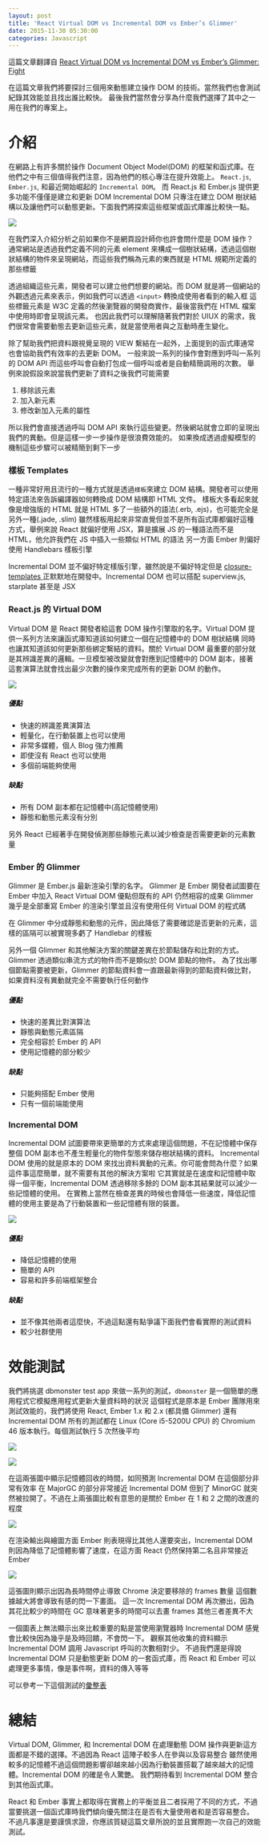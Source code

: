 ```yaml
---
layout: post
title: 'React Virtual DOM vs Incremental DOM vs Ember’s Glimmer'
date: 2015-11-30 05:30:00
categories: Javascript
---
```


這篇文章翻譯自 [React Virtual DOM vs Incremental DOM vs Ember’s Glimmer: Fight](https://auth0.com/blog/2015/11/20/face-off-virtual-dom-vs-incremental-dom-vs-glimmer/)

在這篇文章我們將要探討三個用來動態建立操作 DOM 的技術。當然我們也會測試紀錄其效能並且找出誰比較快。
最後我們當然會分享為什麼我們選擇了其中之一用在我們的專案上。

# 介紹

在網路上有許多關於操作 Document Object Model(DOM) 的框架和函式庫。在他們之中有三個值得我們注意，因為他們的核心專注在提升效能上。
`React.js`, `Ember.js`, 和最近開始崛起的 `Incremental DOM`。 而 React.js 和 Ember.js 提供更多功能不僅僅是建立和更新 DOM
Incremental DOM 只專注在建立 DOM 樹狀結構以及讓他們可以動態更新。下面我們將探索這些框架或函式庫誰比較快一點。

![](https://cdn.auth0.com/blog/dombench/domtree.png)

在我們深入介紹分析之前如果你不是網頁設計師你也許會問什麼是 DOM 操作？
通常網站是透過我們定義不同的元素 element 來構成一個樹狀結構，透過這個樹狀結構的物件來呈現網站，而這些我們稱為元素的東西就是 HTML 規範所定義的那些標籤

透過組織這些元素，開發者可以建立他們想要的網站。而 DOM 就是將一個網站的外觀透過元素來表示，例如我們可以透過 `<input>` 轉換成使用者看到的輸入框
這些標籤元素是 W3C 定義的然後瀏覽器的開發商實作，最後當我們在 HTML 檔案中使用時即會呈現該元素。
也因此我們可以理解隨著我們對於 UIUX 的需求，我們很常會需要動態去更新這些元素，就是當使用者與之互動時產生變化。

除了幫助我們把資料跟視覺呈現的 VIEW 繫結在一起外，上面提到的函式庫通常也會協助我們有效率的去更新 DOM。
一般來說一系列的操作會對應到呼叫一系列的 DOM API 而這些呼叫會自動打包成一個呼叫或者是自動精簡調用的次數。
舉例來說假設來說當我們更新了資料之後我們可能需要

1. 移除該元素
2. 加入新元素
3. 修改新加入元素的屬性

所以我們會直接透過呼叫 DOM API 來執行這些變更。然後網站就會立即的呈現出我們的異動。但是這樣一步一步操作是很浪費效能的。
如果換成透過虛擬模型的機制這些步驟可以被精簡到剩下一步

### 樣板 Templates

一種非常好用且流行的一種方式就是透過`樣板`來建立 DOM 結構。開發者可以使用特定語法來告訴編譯器如何轉換成 DOM 結構即 HTML 文件。
樣板大多看起來就像是增強版的 HTML 就是 HTML 多了一些額外的語法(.erb, .ejs)，也可能完全是另外一種(.jade, .slim)
雖然樣板用起來非常直覺但並不是所有函式庫都偏好這種方式，舉例來說 React 就偏好使用 JSX，算是擴展 JS 的一種語法而不是 HTML，他允許我們在 JS 中插入一些類似 HTML 的語法
另一方面 Ember 則偏好使用 Handlebars 樣板引擎

Incremental DOM 並不偏好特定樣版引擎，雖然說是不偏好特定但是 [closure-templates
](https://github.com/google/closure-templates/) 正默默地在開發中。Incremental DOM 也可以搭配 superview.js, starplate 甚至是 JSX

### React.js 的 Virtual DOM

Virtual DOM 是 React 開發者給這套 DOM 操作引擎取的名字。Virtual DOM 提供一系列方法來讓函式庫知道該如何建立一個在記憶體中的 DOM 樹狀結構
同時也讓其知道該如何更新那些綁定繫結的資料。關於 Virtual DOM 最重要的部分就是其辨識差異的邏輯。一旦模型被改變就會對應到記憶體中的 DOM 副本，接著
這套演算法就會找出最少次數的操作來完成所有的更新 DOM 的動作。

![](https://cdn.auth0.com/blog/dombench/reactdom.png)

##### 優點
* 快速的辨識差異演算法
* 輕量化，在行動裝置上也可以使用
* 非常多媒體，個人 Blog 強力推薦
* 即使沒有 React 也可以使用
* 多個前端能夠使用

##### 缺點
* 所有 DOM 副本都在記憶體中(高記憶體使用)
* 靜態和動態元素沒有分別

另外 React 已經著手在開發偵測那些靜態元素以減少檢查是否需要更新的元素數量


### Ember 的 Glimmer

Glimmer 是 Ember.js 最新渲染引擎的名字。 Glimmer 是 Ember 開發者試圖要在 Ember 中加入 React Virtual DOM 優點但既有的 API 仍然相容的成果
Glimmer 幾乎是全部重寫 Ember 的渲染引擎並且沒有使用任何 Virtual DOM 的程式碼

在 Glimmer 中分成靜態和動態的元件，因此降低了需要確認是否更新的元素，這樣的區隔可以被實現多虧了 Handlebar 的樣板

另外一個 Glimmer 和其他解決方案的關鍵差異在於節點儲存和比對的方式。Glimmer 透過類似串流方式的物件而不是類似於 DOM 節點的物件。
為了找出哪個節點需要被更新，Glimmer 的節點資料會一直跟最新得到的節點資料做比對，如果資料沒有異動就完全不需要執行任何動作

##### 優點

* 快速的差異比對演算法
* 靜態與動態元素區隔
* 完全相容於 Ember 的 API
* 使用記憶體的部分較少

##### 缺點

* 只能夠搭配 Ember 使用
* 只有一個前端能使用

### Incremental DOM

Incremental DOM 試圖要帶來更簡單的方式來處理這個問題，不在記憶體中保存整個 DOM 副本也不產生輕量化的物件型態來儲存樹狀結構的資料。
Incremental DOM 使用的就是原本的 DOM 來找出資料異動的元素。你可能會問為什麼？如果這件事這麼簡單，就不需要有其他的解決方案啦
它其實就是在速度和記憶體中取得一個平衡，Incremental DOM 透過移除多餘的 DOM 副本其結果就可以減少一些記憶體的使用。
在實務上當然在檢查差異的時候也會降低一些速度，降低記憶體的使用主要是為了行動裝置和一些記憶體有限的裝置。

![](https://cdn.auth0.com/blog/dombench/idom.png)

##### 優點

* 降低記憶體的使用
* 簡單的 API
* 容易和許多前端框架整合

##### 缺點

* 並不像其他兩者這麼快，不過這點還有點爭議下面我們會看實際的測試資料
* 較少社群使用

# 效能測試

我們將挑選 dbmonster test app 來做一系列的測試，`dbmonster` 是一個簡單的應用程式它模擬應用程式更新大量資料時的狀況
這個程式是原本是 Ember 團隊用來測試效能的，我們將使用 React, Ember 1.x 和 2.x (都具備 Glimmer) 還有 Incremental DOM
所有的測試都在 Linux (Core i5-5200U CPU) 的 Chromium 46 版本執行。每個測試執行 5 次然後平均

![](https://cdn.auth0.com/blog/dombench/MajorGC.png)

![](https://cdn.auth0.com/blog/dombench/MinorGC.png)

在這兩張圖中顯示記憶體回收的時間，如同預測 Incremental DOM 在這個部分非常有效率
在 MajorGC 的部分非常接近 Incremental DOM 但到了 MinorGC 就突然被拉開了。不過在上兩張圖比較有意思的是關於
Ember 在 1 和 2 之間的改進的程度

![](https://cdn.auth0.com/blog/dombench/LayoutAndPaint.png)

在渲染輸出與繪圖方面 Ember 則表現得比其他人還要突出，Incremental DOM 則因為降低了記憶體影響了速度，在這方面 React 仍然保持第二名且非常接近 Ember

![](https://cdn.auth0.com/blog/dombench/droppedFrameCount.png)

這張圖則顯示出因為長時間停止導致 Chrome 決定要移除的 frames 數量 這個數據越大將會導致有感的閃一下畫面。
這一次 Incremental DOM 再次勝出，因為其花比較少的時間在 GC 意味著更多的時間可以去畫 frames
其他三者差異不大

一個圖表上無法顯示出來比較重要的點是當使用瀏覽器時 Incremental DOM 感覺會比較快因為幾乎是及時回饋，不會閃一下。
觀察其他收集的資料顯示 Incremental DOM 調用 Javascript 呼叫的次數相對少。
不過我們還是得說 Incremental DOM 只是動態更新 DOM 的一套函式庫，而 React 和 Ember 可以處理更多事情，像是事件啊，資料的傳入等等

可以參考一下這個測試的[彙整表](https://github.com/auth0/blog-dombench/blob/master/article_results/results.csv)

# 總結

Virtual DOM, Glimmer, 和 Incremental DOM 在處理動態 DOM 操作與更新這方面都是不錯的選擇。不過因為 React 這陣子較多人在參與以及容易整合
雖然使用較多的記憶體不過這個問題影響卻越來越小因為行動裝置搭載了越來越大的記憶體。Incremental DOM 的確是令人驚艷。
我們期待看到 Incremental DOM 整合到其他函式庫。

React 和 Ember 事實上都取得在實務上的平衡並且二者採用了不同的方式，不過當要挑選一個函式庫時我們傾向優先關注在是否有大量使用者和是否容易整合。
不過凡事還是要謹慎求證，你應該質疑這篇文章所說的並且實際跑一次自己的效能測試。
